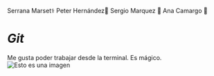 Serrana Marset:medical_symbol:
Peter Hernández:trident: 
Sergio Marquez :rocket: 
Ana Camargo :microphone:

# **_Git_**
Me gusta poder trabajar desde la terminal. Es mágico.
![Esto es una imagen](https://www.google.com/search?q=git+imagen&client=ubuntu&channel=fs&tbm=isch&source=iu&ictx=1&vet=1&fir=xB3PWwFXf7V0pM%252C65Yd2bwq18-cqM%252C_%253BczgQVroheqWi6M%252CX1jeQ2xJS42n3M%252C_%253B-soDWKEvLSt0lM%252CUFW6Dqz5IDdnlM%252C_%253BNQYrdnJayFWlfM%252CSrI4oeFNf-jttM%252C_%253BjBRdk88X-JbnBM%252Ci2BESY4YMw1zPM%252C_%253BpvehWvnMRhm5eM%252CQlaUa6j7kQLuxM%252C_%253BD3L_oxSv7_gKhM%252CS73SX19MRNyDcM%252C_%253BMOo17urCizVl8M%252CVhlneWUpHzlKcM%252C_%253BFoAsCVtDAQVhzM%252CPgeQ1ibLM4K6mM%252C_%253BKq4l3mSBVj08zM%252CQ5poDchnOLjaSM%252C_%253B8Gt7EbiokLOiYM%252CFaBjEnAIIPgnQM%252C_%253Bq4nR_T9sqILsmM%252CkiH1EoJUuL9c2M%252C_%253BcISuZZoMjCHJzM%252CVhlneWUpHzlKcM%252C_&usg=AI4_-kStVQe8U44PvmWiHVWwt5EU2tnTLg&sa=X&ved=2ahUKEwiKi_OIuOD4AhW4vJUCHTWtCeAQ9QF6BAgNEAE#imgrc=xB3PWwFXf7V0pM)
